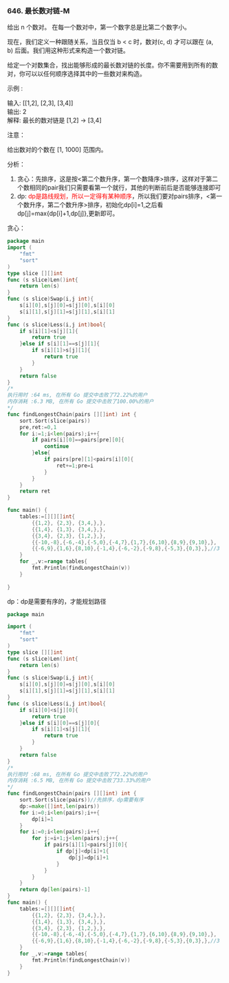 ### 646. 最长数对链-M


给出 n 个数对。 在每一个数对中，第一个数字总是比第二个数字小。  

现在，我们定义一种跟随关系，当且仅当 b < c 时，数对(c, d) 才可以跟在 (a, b) 后面。我们用这种形式来构造一个数对链。   

给定一个对数集合，找出能够形成的最长数对链的长度。你不需要用到所有的数对，你可以以任何顺序选择其中的一些数对来构造。   

示例 :   

输入: [[1,2], [2,3], [3,4]]   
输出: 2   
解释: 最长的数对链是 [1,2] -> [3,4]   

注意：   

给出数对的个数在 [1, 1000] 范围内。


分析：
1. 贪心：先排序，这是按<第二个数升序，第一个数降序>排序，这样对于第二个数相同的pair我们只需要看第一个就行，其他的判断前后是否能够连接即可
2. dp: <font color=red>dp是路线规划，所以一定得有某种顺序</font>，所以我们要对pairs排序，<第一个数升序，第二个数升序>排序，初始化dp[i]=1,之后看dp[j]=max{dp[i]+1,dp[j]},更新即可。



贪心：
```go
package main
import (
	"fmt"
	"sort"
)
type slice [][]int
func (s slice)Len()int{
	return len(s)
}
func (s slice)Swap(i,j int){
	s[i][0],s[j][0]=s[j][0],s[i][0]
	s[i][1],s[j][1]=s[j][1],s[i][1]
}
func (s slice)Less(i,j int)bool{
	if s[i][1]<s[j][1]{
		return true
	}else if s[i][1]==s[j][1]{
		if s[i][1]>s[j][1]{
			return true
		}
	}
	return false
}
/*
执行用时 :64 ms, 在所有 Go 提交中击败了72.22%的用户
内存消耗 :6.3 MB, 在所有 Go 提交中击败了100.00%的用户
*/
func findLongestChain(pairs [][]int) int {
	sort.Sort(slice(pairs))
	pre,ret:=0,1
	for i:=1;i<len(pairs);i++{
		if pairs[i][0]==pairs[pre][0]{
			continue
		}else{
			if pairs[pre][1]<pairs[i][0]{
				ret+=1;pre=i
			}
		}
	}
	return ret
}

func main() {
	tables:=[][][]int{
		{{1,2}, {2,3}, {3,4,},},
		{{1,4}, {1,3}, {3,4,},},
		{{3,4}, {2,3}, {1,2,},},
		{{-10,-8},{-6,-4},{-5,0},{-4,7},{1,7},{6,10},{8,9},{9,10},},
		{{-6,9},{1,6},{8,10},{-1,4},{-6,-2},{-9,8},{-5,3},{0,3},},//3
	}
	for _,v:=range tables{
		fmt.Println(findLongestChain(v))
	}
	
}

```

dp：dp是需要有序的，才能规划路径
```go
package main

import (
	"fmt"
	"sort"
)
type slice [][]int
func (s slice)Len()int{
	return len(s)
}
func (s slice)Swap(i,j int){
	s[i][0],s[j][0]=s[j][0],s[i][0]
	s[i][1],s[j][1]=s[j][1],s[i][1]
}
func (s slice)Less(i,j int)bool{
	if s[i][0]<s[j][0]{
		return true
	}else if s[i][0]==s[j][0]{
		if s[i][1]<s[j][1]{
			return true
		}
	}
	return false
}
/*
执行用时 :68 ms, 在所有 Go 提交中击败了72.22%的用户
内存消耗 :6.5 MB, 在所有 Go 提交中击败了33.33%的用户
*/
func findLongestChain(pairs [][]int) int {
	sort.Sort(slice(pairs))//先排序，dp需要有序
	dp:=make([]int,len(pairs))
	for i:=0;i<len(pairs);i++{
		dp[i]=1
	}
	for i:=0;i<len(pairs);i++{
		for j:=i+1;j<len(pairs);j++{
			if pairs[i][1]<pairs[j][0]{
				if dp[j]<dp[i]+1{
					dp[j]=dp[i]+1
				}
			}
		}
	}
	return dp[len(pairs)-1]
}
func main() {
	tables:=[][][]int{
		{{1,2}, {2,3}, {3,4,},},
		{{1,4}, {1,3}, {3,4,},},
		{{3,4}, {2,3}, {1,2,},},
		{{-10,-8},{-6,-4},{-5,0},{-4,7},{1,7},{6,10},{8,9},{9,10},},
		{{-6,9},{1,6},{8,10},{-1,4},{-6,-2},{-9,8},{-5,3},{0,3},},//3
	}
	for _,v:=range tables{
		fmt.Println(findLongestChain(v))
	}	
}
```